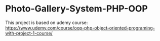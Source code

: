 # Photo-Gallery-System-PHP-OOP
This project is based on udemy course: https://www.udemy.com/course/oop-php-object-oriented-programing-with-project-1-course/
